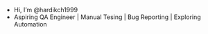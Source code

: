-  Hi, I’m @hardikch1999
-  Aspiring QA Engineer | Manual Tesing | Bug Reporting | Exploring Automation
 
